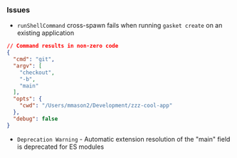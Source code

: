 ### Issues

- `runShellCommand` cross-spawn fails when running `gasket create` on an existing application
```json
// Command results in non-zero code
{
  "cmd": "git",
  "argv": [
    "checkout",
    "-b",
    "main"
  ],
  "opts": {
    "cwd": "/Users/mmason2/Development/zzz-cool-app"
  },
  "debug": false
}
```

- `Deprecation Warning` -  Automatic extension resolution of the "main" field is deprecated for ES modules
